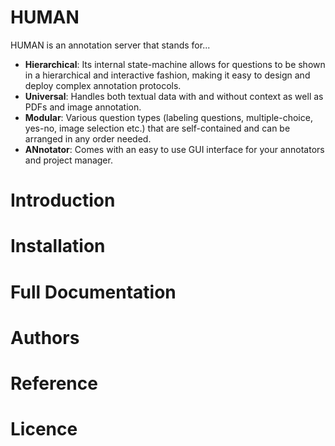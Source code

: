 # HUMAN
HUMAN is an annotation server that stands for...
* **Hierarchical**: Its internal state-machine allows for questions to be shown in a hierarchical and interactive fashion, making it easy to design and deploy complex annotation protocols.
* **Universal**: Handles both textual data with and without context as well as PDFs and image annotation.
* **Modular**: Various question types (labeling questions, multiple-choice, yes-no, image selection etc.) that are self-contained and can be arranged in any order needed.
* **ANnotator**: Comes with an easy to use GUI interface for your annotators and project manager.

# Introduction

# Installation

# Full Documentation

# Authors

# Reference

# Licence



